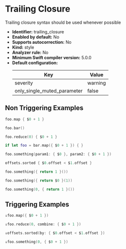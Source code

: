 # Trailing Closure

Trailing closure syntax should be used whenever possible

* **Identifier:** trailing_closure
* **Enabled by default:** No
* **Supports autocorrection:** No
* **Kind:** style
* **Analyzer rule:** No
* **Minimum Swift compiler version:** 5.0.0
* **Default configuration:**
  <table>
  <thead>
  <tr><th>Key</th><th>Value</th></tr>
  </thead>
  <tbody>
  <tr>
  <td>
  severity
  </td>
  <td>
  warning
  </td>
  </tr>
  <tr>
  <td>
  only_single_muted_parameter
  </td>
  <td>
  false
  </td>
  </tr>
  </tbody>
  </table>

## Non Triggering Examples

```swift
foo.map { $0 + 1 }
```

```swift
foo.bar()
```

```swift
foo.reduce(0) { $0 + 1 }
```

```swift
if let foo = bar.map({ $0 + 1 }) { }
```

```swift
foo.something(param1: { $0 }, param2: { $0 + 1 })
```

```swift
offsets.sorted { $0.offset < $1.offset }
```

```swift
foo.something({ return 1 }())
```

```swift
foo.something({ return $0 }(1))
```

```swift
foo.something(0, { return 1 }())
```

## Triggering Examples

```swift
↓foo.map({ $0 + 1 })
```

```swift
↓foo.reduce(0, combine: { $0 + 1 })
```

```swift
↓offsets.sorted(by: { $0.offset < $1.offset })
```

```swift
↓foo.something(0, { $0 + 1 })
```